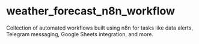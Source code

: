 # weather_forecast_n8n_workflow
Collection of automated workflows built using n8n for tasks like data alerts, Telegram messaging, Google Sheets integration, and more.
